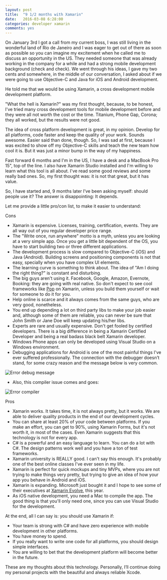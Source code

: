 ```yaml
---
layout: post
title:  "9 1/2 months with Xamarin"
date:   2016-03-08 6:28:00
categories: developer xamarin
comments: yes
---
```

On January 3rd I got a call from my current boss, I was still living in the wonderful land of Rio de Janeiro and I was eager to get out of there as soon as possible so you can imagine my excitement when he called me to discuss an opportunity in the US. They needed someone that was already working in the company for a while and had a strong mobile development background (check and check). We went through his ideas, I gave my two cents and somewhere, in the middle of our conversation, I asked about if we were going to use Objective-C and Java for iOS and Android development.

He told me that we would be using Xamarin, a cross development mobile development platform.

 "What the hell is Xamarin?" was my first thought, because, to be honest, I've tried many cross development tools for mobile development before and they were all not worth the cost or the time. Titanium, Phone Gap, Corona; they all worked, but the results were not good.

The idea of cross platform development is great, in my opinion. Develop for all platforms, code faster and keep the quality of your work. Sounds awesome. Easier said than done, though. So, I was sad at first, because I was excited to show off my Objective-C skills and teach the new team how cool it is. But it was just a minor bump in the way of my happiness.

Fast forward 6 months and I'm in the US, I have a desk and a MacBook Pro 15", top of the line. I also have Xamarin Studio installed and I'm willing to learn what this tool is all about. I've read some good reviews and some really bad ones. So, my first thought was: it is not that great, but it has value. 

So, I have started and, 9 months later I’ve been asking myself: should people use it? The answer is disappointing: It depends.

Let me provide a little pro/con list, to make it easier to understand:

Cons

-	Xamarin is expensive. Licenses, training, certification, events. They are all way out of you regular developer price range.
-	The "Write once, run anywhere" motto is a myth, unless you are looking at a very simple app. Once you get a little bit dependent of the OS, you have to start building two or three different applications. 
-	The development process is slow compared to Objective-C (iOS) and Java (Android). Building screens and positioning components is not that easy, specially when you have complex UI elements.
-	The learning curve is something to think about. The idea of "Am I doing the right thing?" is constant and disturbing.
-	The big guys aren't using it. Facebook, Google, Amazon, Evernote, Booking: they are going with real native. So don't expect to see cool frameworks like [Pop][pop-url] on Xamarin, unless you build them yourself or wait for someone to do it for you.
-	Help online is scarce and it always comes from the same guys, who are very good, nonetheless.
-	You end up depending a lot on third party libs to make your job easier and, although some of them are reliable, you can never be sure that John Smith or Jane Doe will keep updating his/her libs.
-	Experts are rare and usually expensive. Don't get fooled by certified developers. There is a big difference in being a Xamarin Certified Developer and being a real badass black belt Xamarin developer.
-	Windows Phone apps can only be developed using Visual Studio on a Windows environment.
-	Debugging applications for Android is one of the most painful things I've ever suffered professionally. The connection with the debugger doesn’t stand, for some crazy reason and the message below is very common.

![Error debug message](http://fernandorocha.io/images/debuggerandroid.png)

-	Also, this compiler issue comes and goes:

![Error compiler](http://fernandorocha.io/images/compilerissues.png)

Pros

-	Xamarin works. It takes time, it is not always pretty, but it works. We are able to deliver quality products in the end of our development cycles.
-	You can share at least 20% of your code between platforms. If you make an effort, you can get to 90%, using Xamarin Forms, but it's not worth it, in most of the cases. Even Xamarin suggests that this technology is not for every app.
-	C# is a powerful and an easy language to learn. You can do a lot with C#. The design patterns work well and you have a ton of test frameworks.
-	Xamarin university is REALLY good. I can't say this enough. It's probably one of the best online classes I've ever seen in my life.
-	Xamarin is perfect for quick mockups and tiny MVPs, where you are not trying to make things very pretty, but trying to give an idea of how your app you behave in Android and iOS.
-	Xamarin is expanding. Microsoft just bought it and I hope to see some of their executives at [Xamarin Evolve][evolve-url], this year.
-	As iOS native development, you need a Mac to compile the app. The good thing is that you'll only need one, since you can use Visual Studio for the development.

At the end, all I can say is: you should use Xamarin if:
-	Your team is strong with C# and have zero experience with mobile development in other platforms.
-	You have money to spend.
-	If you really want to write one code for all platforms, you should design simple interfaces.
-	You are willing to bet that the development platform will become better in the future.

These are my thoughts about this technology. Personally, I’ll continue doing my personal projects with the beautiful and always reliable Xcode.


[pop-url]: https://github.com/facebook/pop
[evolve-url]: https://evolve.xamarin.com/


